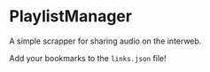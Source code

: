 # PlaylistManager

A simple scrapper for sharing audio on the interweb.

Add your bookmarks to the `links.json` file!
